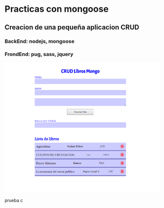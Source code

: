# Practicas con mongoose

## Creacion de una pequeña aplicacion CRUD

### BackEnd: nodejs, mongoose
### FrondEnd: pug, sass, jquery


 ![alt tag](https://github.com/facundofernandez/mongoose-CRUD-Libros/blob/master/foto.png "Description goes here")


prueba
c
